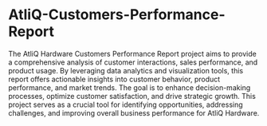 # AtliQ-Customers-Performance-Report

The AtliQ Hardware Customers Performance Report project aims to provide a comprehensive analysis of customer interactions, sales performance, and product usage. By leveraging data analytics and visualization tools, this report offers actionable insights into customer behavior, product performance, and market trends. The goal is to enhance decision-making processes, optimize customer satisfaction, and drive strategic growth. This project serves as a crucial tool for identifying opportunities, addressing challenges, and improving overall business performance for AtliQ Hardware.
